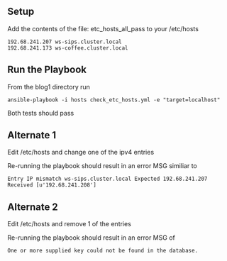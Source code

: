 Setup
-----

Add the contents of the file: etc_hosts_all_pass to your /etc/hosts

```
192.68.241.207 ws-sips.cluster.local
192.68.241.173 ws-coffee.cluster.local
```

Run the Playbook
----------------

From the blog1 directory run

    ansible-playbook -i hosts check_etc_hosts.yml -e "target=localhost"

Both tests should pass

Alternate 1
-----------

Edit /etc/hosts and change one of the ipv4 entries

Re-running the playbook should result in an error MSG similiar to

    Entry IP mismatch ws-sips.cluster.local Expected 192.68.241.207 Received [u'192.68.241.208']


Alternate 2
-----------

Edit /etc/hosts and remove 1 of the entries

Re-running the playbook should result in an error MSG of 

    One or more supplied key could not be found in the database.
